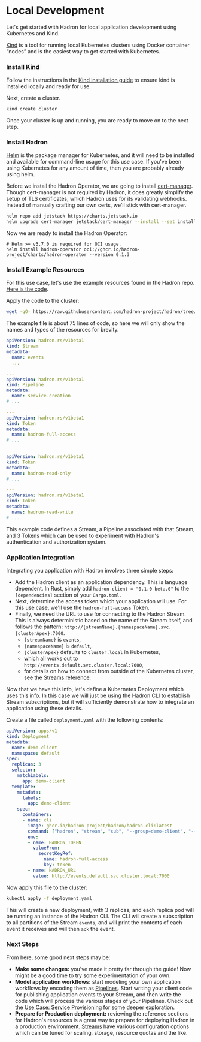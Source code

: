 Local Development
=================
Let's get started with Hadron for local application development using Kubernetes and Kind.

[Kind](https://kind.sigs.k8s.io/) is a tool for running local Kubernetes clusters using Docker container “nodes” and is the easiest way to get started with Kubernetes.

### Install Kind
Follow the instructions in the [Kind installation guide](https://kind.sigs.k8s.io/docs/user/quick-start/#installation) to ensure kind is installed locally and ready for use.

Next, create a cluster.

```sh
kind create cluster
```

Once your cluster is up and running, you are ready to move on to the next step.

### Install Hadron
[Helm](https://helm.sh/) is the package manager for Kubernetes, and it will need to be installed and available for command-line usage for this use case. If you've been using Kubernetes for any amount of time, then you are probably already using helm.

Before we install the Hadron Operator, we are going to install [cert-manager](https://cert-manager.io/). Though cert-manager is not required by Hadron, it does greatly simplify the setup of TLS certificates, which Hadron uses for its validating webhooks. Instead of manually crafting our own certs, we'll stick with cert-manager.

```sh
helm repo add jetstack https://charts.jetstack.io
helm upgrade cert-manager jetstack/cert-manager --install --set installCRDs=true
```

Now we are ready to install the Hadron Operator:

```
# Helm >= v3.7.0 is required for OCI usage.
helm install hadron-operator oci://ghcr.io/hadron-project/charts/hadron-operator --version 0.1.3
```

### Install Example Resources
For this use case, let's use the example resources found in the Hadron repo. [Here is the code](https://raw.githubusercontent.com/hadron-project/hadron/tree/main/charts/hadron-operator/examples/full.yaml).

Apply the code to the cluster:

```sh
wget -qO- https://raw.githubusercontent.com/hadron-project/hadron/tree/main/charts/hadron-operator/examples/full.yaml | kubectl apply -f -
```

The example file is about 75 lines of code, so here we will only show the names and types of the resources for brevity.

```yaml
apiVersion: hadron.rs/v1beta1
kind: Stream
metadata:
  name: events
  ...

---
apiVersion: hadron.rs/v1beta1
kind: Pipeline
metadata:
  name: service-creation
# ...

---
apiVersion: hadron.rs/v1beta1
kind: Token
metadata:
  name: hadron-full-access
# ...

---
apiVersion: hadron.rs/v1beta1
kind: Token
metadata:
  name: hadron-read-only
# ...

---
apiVersion: hadron.rs/v1beta1
kind: Token
metadata:
  name: hadron-read-write
# ...
```

This example code defines a Stream, a Pipeline associated with that Stream, and 3 Tokens which can be used to experiment with Hadron's authentication and authorization system.

### Application Integration
Integrating you application with Hadron involves three simple steps:
- Add the Hadron client as an application dependency. This is language dependent. In Rust, simply add `hadron-client = "0.1.0-beta.0"` to the `[dependencies]` section of your `Cargo.toml`.
- Next, determine the access token which your application will use. For this use case, we'll use the `hadron-full-access` Token.
- Finally, we need the URL to use for connecting to the Hadron Stream. This is always deterministic based on the name of the Stream itself, and follows the pattern: `http://{streamName}.{namespaceName}.svc.{clusterApex}:7000`.
    - `{streamName}` is `events`,
    - `{namespaceName}` is `default`,
    - `{clusterApex}` defaults to `cluster.local` in Kubernetes,
    - which all works out to `http://events.default.svc.cluster.local:7000`,
    - for details on how to connect from outside of the Kubernetes cluster, see the [Streams reference](../reference/streams.md).

Now that we have this info, let's define a Kubernetes Deployment which uses this info. In this case we will just be using the Hadron CLI to establish Stream subscriptions, but it will sufficiently demonstrate how to integrate an application using these details.

Create a file called `deployment.yaml` with the following contents:

```yaml
apiVersion: apps/v1
kind: Deployment
metadata:
  name: demo-client
  namespace: default
spec:
  replicas: 3
  selector:
    matchLabels:
      app: demo-client
  template:
    metadata:
      labels:
        app: demo-client
    spec:
      containers:
      - name: cli
        image: ghcr.io/hadron-project/hadron/hadron-cli:latest
        command: ["hadron", "stream", "sub", "--group=demo-client", "--start-beginning"]
        env:
        - name: HADRON_TOKEN
          valueFrom:
            secretKeyRef:
              name: hadron-full-access
              key: token
        - name: HADRON_URL
          value: http://events.default.svc.cluster.local:7000
```

Now apply this file to the cluster:

```sh
kubectl apply -f deployment.yaml
```

This will create a new deployment, with 3 replicas, and each replica pod will be running an instance of the Hadron CLI. The CLI will create a subscription to all partitions of the Stream `events`, and will print the contents of each event it receives and will then `ack` the event.

### Next Steps
From here, some good next steps may be:

- **Make some changes:** you've made it pretty far through the guide! Now might be a good time to try some experimentation of your own.
- **Model application workflows:** start modeling your own application workflows by encoding them as [Pipelines](../reference/pipelines.md). Start writing your client code for publishing application events to your Stream, and then write the code which will process the various stages of your Pipelines. Check out the [Use Case: Service Provisioning](./service-provisioning.md) for some deeper exploration.
- **Prepare for Production deployment:** reviewing the reference sections for Hadron's resources is a great way to prepare for deploying Hadron in a production environment. [Streams](../reference/streams.md) have various configuration options which can be tuned for scaling, storage, resource quotas and the like.
